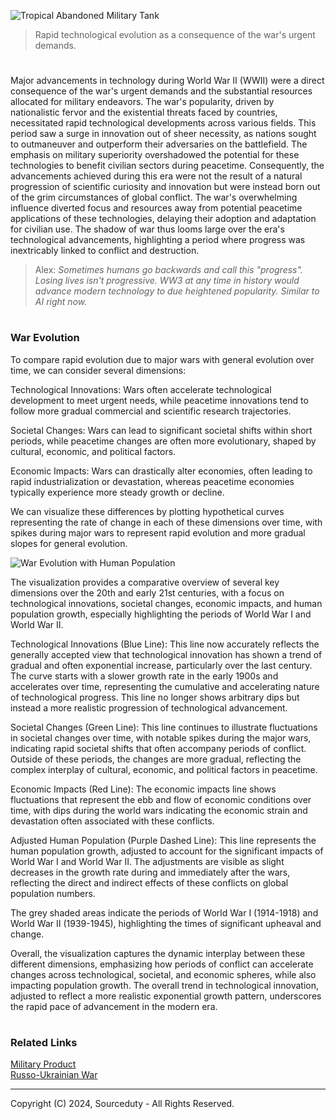 ![Tropical Abandoned Military Tank](https://github.com/user-attachments/assets/ba34cfd9-a22a-4a93-abec-7e0594c5fb54)

> Rapid technological evolution as a consequence of the war's urgent demands.

#

Major advancements in technology during World War II (WWII) were a direct consequence of the war's urgent demands and the substantial resources allocated for military endeavors. The war's popularity, driven by nationalistic fervor and the existential threats faced by countries, necessitated rapid technological developments across various fields. This period saw a surge in innovation out of sheer necessity, as nations sought to outmaneuver and outperform their adversaries on the battlefield. The emphasis on military superiority overshadowed the potential for these technologies to benefit civilian sectors during peacetime. Consequently, the advancements achieved during this era were not the result of a natural progression of scientific curiosity and innovation but were instead born out of the grim circumstances of global conflict. The war's overwhelming influence diverted focus and resources away from potential peacetime applications of these technologies, delaying their adoption and adaptation for civilian use. The shadow of war thus looms large over the era's technological advancements, highlighting a period where progress was inextricably linked to conflict and destruction.

> Alex: *Sometimes humans go backwards and call this "progress". Losing lives isn't progressive. WW3 at any time in history would advance modern technology to due heightened popularity. Similar to AI right now.*

#
### War Evolution

To compare rapid evolution due to major wars with general evolution over time, we can consider several dimensions:

Technological Innovations: Wars often accelerate technological development to meet urgent needs, while peacetime innovations tend to follow more gradual commercial and scientific research trajectories.

Societal Changes: Wars can lead to significant societal shifts within short periods, while peacetime changes are often more evolutionary, shaped by cultural, economic, and political factors.

Economic Impacts: Wars can drastically alter economies, often leading to rapid industrialization or devastation, whereas peacetime economies typically experience more steady growth or decline.

We can visualize these differences by plotting hypothetical curves representing the rate of change in each of these dimensions over time, with spikes during major wars to represent rapid evolution and more gradual slopes for general evolution.

![War Evolution with Human Population](https://github.com/sourceduty/War_Technology/assets/123030236/3f34cb94-7463-4c72-9ca2-f31fa3ad3356)

The visualization provides a comparative overview of several key dimensions over the 20th and early 21st centuries, with a focus on technological innovations, societal changes, economic impacts, and human population growth, especially highlighting the periods of World War I and World War II.

Technological Innovations (Blue Line): This line now accurately reflects the generally accepted view that technological innovation has shown a trend of gradual and often exponential increase, particularly over the last century. The curve starts with a slower growth rate in the early 1900s and accelerates over time, representing the cumulative and accelerating nature of technological progress. This line no longer shows arbitrary dips but instead a more realistic progression of technological advancement.

Societal Changes (Green Line): This line continues to illustrate fluctuations in societal changes over time, with notable spikes during the major wars, indicating rapid societal shifts that often accompany periods of conflict. Outside of these periods, the changes are more gradual, reflecting the complex interplay of cultural, economic, and political factors in peacetime.

Economic Impacts (Red Line): The economic impacts line shows fluctuations that represent the ebb and flow of economic conditions over time, with dips during the world wars indicating the economic strain and devastation often associated with these conflicts.

Adjusted Human Population (Purple Dashed Line): This line represents the human population growth, adjusted to account for the significant impacts of World War I and World War II. The adjustments are visible as slight decreases in the growth rate during and immediately after the wars, reflecting the direct and indirect effects of these conflicts on global population numbers.

The grey shaded areas indicate the periods of World War I (1914-1918) and World War II (1939-1945), highlighting the times of significant upheaval and change.

Overall, the visualization captures the dynamic interplay between these different dimensions, emphasizing how periods of conflict can accelerate changes across technological, societal, and economic spheres, while also impacting population growth. The overall trend in technological innovation, adjusted to reflect a more realistic exponential growth pattern, underscores the rapid pace of advancement in the modern era.

#
### Related Links

[Military Product](https://github.com/sourceduty/Military_Product)
<br>
[Russo-Ukrainian War](https://github.com/sourceduty/Russo-Ukrainian_War)

***
Copyright (C) 2024, Sourceduty - All Rights Reserved.

